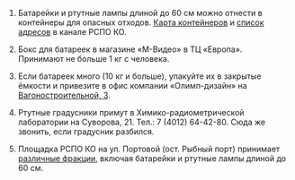 1. Батарейки и ртутные лампы длиной до 60 см можно отнести в контейнеры для опасных отходов. [Карта контейнеров](https://recyclemap.ru/viewer?center=20.473800,54.704529,10.63&fractions=10,12) и [список адресов](https://t.me/rspoko_kgd/603) в канале РСПО КО.
   
2. Бокс для батареек в магазине «М-Видео» в ТЦ «Европа». Принимают не больше 1 кг с человека.
   
3. Если батареек много \(10 кг и больше\), упакуйте их в закрытые ёмкости и привезите в офис компании «Олимп-дизайн» на [Вагоностроительной, 3](https://2gis.ru/kaliningrad/geo/5630027815275936).

4. Ртутные градусники примут в Химико-радиометрической лаборатории на Суворова, 21. Тел.: 7 \(4012\) 64-42-80. Сюда же звонить, если градусник разбился.

5. Площадка РСПО КО на ул. Портовой \(ост. Рыбный порт\) принимает [различные фракции](https://t.me/ecoklgd/1199), включая батарейки и ртутные лампы длиной до 60 см.
